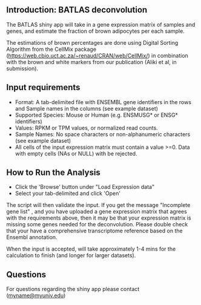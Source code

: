 
## Introduction: BATLAS deconvolution 

The BATLAS shiny app will take in a gene expression matrix of samples and genes, and estimate the fraction of brown adipocytes per each sample.

The estimations of brown percentages are done using Digital Sorting Algorithm from the CellMix package (https://web.cbio.uct.ac.za/~renaud/CRAN/web/CellMix/) in combination with the brown and white markers from our publication (Aliki et al, in submission).

## Input requirements
- Format: A tab-delimited file with ENSEMBL gene identifiers in the rows and Sample names in the columns (see example dataset)
- Supported Species: Mouse or Human  (e.g. ENSMUSG* or ENSG* identifiers)
- Values: RPKM or TPM values, or normalized read counts.
- Sample Names: No space characters or non-alphanumeric characters (see example dataset)
- All cells of the input expression matrix must contain a value >=0. Data with empty cells (NAs or NULL) with be rejected.

## How to Run the Analysis
- Click the 'Browse' button under "Load Expression data"
- Select your tab-delimited and click 'Open'

The script will then validate the input. If you get the message "Incomplete gene list" , and you have uploaded a gene expression matrix that agrees with the requirements above, then it may be that your expression matrix is missing some genes needed for the deconvolution. Please double check that your have a comprehensive transcriptome reference based on the Ensembl annotation.

When the input is accepted, will take approximately 1-4 mins for the calculation to finish (and longer for larger datasets).

## Questions
For questions regarding the shiny app please contact (myname@myuniv.edu)


